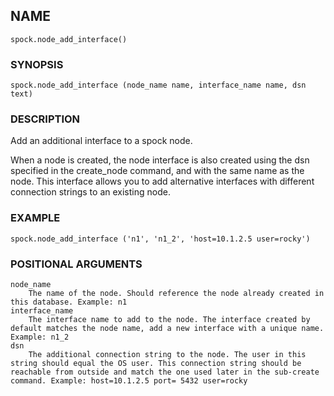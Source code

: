 
## NAME

`spock.node_add_interface()`

### SYNOPSIS

`spock.node_add_interface (node_name name, interface_name name, dsn text)` 

### DESCRIPTION

Add an additional interface to a spock node. 
    
When a node is created, the node interface is also created using the dsn specified in the create_node command, and with the same name as the node. This interface allows you to add alternative interfaces with different connection strings to an existing node.

### EXAMPLE 

`spock.node_add_interface ('n1', 'n1_2', 'host=10.1.2.5 user=rocky')`

### POSITIONAL ARGUMENTS
    node_name
        The name of the node. Should reference the node already created in this database. Example: n1
    interface_name
        The interface name to add to the node. The interface created by default matches the node name, add a new interface with a unique name. Example: n1_2
    dsn
        The additional connection string to the node. The user in this string should equal the OS user. This connection string should be reachable from outside and match the one used later in the sub-create command. Example: host=10.1.2.5 port= 5432 user=rocky
